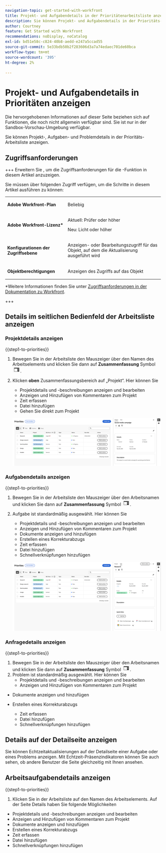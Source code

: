 ```yaml
---
navigation-topic: get-started-with-workfront
title: Projekt- und Aufgabendetails in der Prioritätenarbeitsliste anzeigen
description: Sie können Projekt- und Aufgabendetails in der Prioritäts-Arbeitsliste anzeigen.
author: Courtney
feature: Get Started with Workfront
recommendations: noDisplay, noCatalog
exl-id: bd51e58c-c824-40b8-aedd-e247a5ccad55
source-git-commit: 5e33bdb50b2f283606d3a7a74edaec701de60bca
workflow-type: tm+mt
source-wordcount: '395'
ht-degree: 2%

---
```


# Projekt- und Aufgabendetails in Prioritäten anzeigen

<span class="preview">Die hervorgehobenen Informationen auf dieser Seite beziehen sich auf Funktionen, die noch nicht allgemein verfügbar sind. Sie ist nur in der Sandbox-Vorschau-Umgebung verfügbar.</span>

Sie können Projekt-, Aufgaben- und Problemdetails in der Prioritäts-Arbeitsliste anzeigen.

## Zugriffsanforderungen

+++ Erweitern Sie , um die Zugriffsanforderungen für die -Funktion in diesem Artikel anzuzeigen.

Sie müssen über folgenden Zugriff verfügen, um die Schritte in diesem Artikel ausführen zu können:

<table style="table-layout:auto"> 
 <col> 
 </col> 
 <col> 
 </col> 
 <tbody> 
  <tr> 
   <td role="rowheader"><strong>Adobe Workfront-Plan</strong></td> 
   <td> <p>Beliebig</p> </td> 
  </tr> 
  <tr> 
   <td role="rowheader"><strong>Adobe Workfront-Lizenz*</strong></td> 
   <td> 
   <p>Aktuell: Prüfer oder höher</p>
   <p>Neu: Licht oder höher</p> 
   </td> 
  </tr> 
  <tr> 
   <td role="rowheader"><strong>Konfigurationen der Zugriffsebene</strong></td> 
   <td> <p>Anzeigen- oder Bearbeitungszugriff für das Objekt, auf dem die Aktualisierung ausgeführt wird</p></td> 
  </tr> 
  <tr> 
   <td role="rowheader"><strong>Objektberechtigungen</strong></td> 
   <td> <p>Anzeigen des Zugriffs auf das Objekt</p></td> 
  </tr> 
 </tbody> 
</table>

*Weitere Informationen finden Sie unter [Zugriffsanforderungen in der Dokumentation zu Workfront](/help/quicksilver/administration-and-setup/add-users/access-levels-and-object-permissions/access-level-requirements-in-documentation.md).

+++

## Details im seitlichen Bedienfeld der Arbeitsliste anzeigen

### Projektdetails anzeigen

{{step1-to-priorities}}

1. Bewegen Sie in der Arbeitsliste den Mauszeiger über den Namen des Arbeitselements und klicken Sie dann auf **Zusammenfassung** Symbol ![Zusammenfassung öffnen](assets/summary-icon.png).
1. Klicken **oben** Zusammenfassungsbereich auf „Projekt“. Hier können Sie
   * Projektdetails und -beschreibungen anzeigen und bearbeiten
   * Anzeigen und Hinzufügen von Kommentaren zum Projekt
   * Zeit erfassen
   * Datei hinzufügen
   * <span class="preview">Gehen Sie direkt zum Projekt</span>

   ![Projektdetails](assets/project-details.png)
   <!--new screen for prod ![](assets/project-details-new.png)-->

### Aufgabendetails anzeigen

{{step1-to-priorities}}

1. Bewegen Sie in der Arbeitsliste den Mauszeiger über den Arbeitsnamen und klicken Sie dann auf **Zusammenfassung** Symbol ![Zusammenfassung öffnen](assets/summary-icon.png).
1. Aufgabe ist standardmäßig ausgewählt. Hier können Sie
   * Projektdetails und -beschreibungen anzeigen und bearbeiten
   * Anzeigen und Hinzufügen von Kommentaren zum Projekt
   * <span class="preview">Dokumente anzeigen und hinzufügen</span>
   * <span class="preview">Erstellen eines Korrekturabzugs</span>
   * Zeit erfassen
   * Datei hinzufügen
   * Schnellverknüpfungen hinzufügen

   ![Aufgabendetails](assets/task-details.png)
   <!--new screen for prod ![](assets/task-details-new.png)-->

### Anfragedetails anzeigen

{{step1-to-priorities}}

1. Bewegen Sie in der Arbeitsliste den Mauszeiger über den Arbeitsnamen und klicken Sie dann auf **Zusammenfassung** Symbol ![Zusammenfassung öffnen](assets/summary-icon.png).
1. Problem ist standardmäßig ausgewählt. Hier können Sie
   * Projektdetails und -beschreibungen anzeigen und bearbeiten
   * Anzeigen und Hinzufügen von Kommentaren zum Projekt
* <span class="preview">Dokumente anzeigen und hinzufügen</span>
* <span class="preview">Erstellen eines Korrekturabzugs</span>
   * Zeit erfassen
   * Datei hinzufügen
   * Schnellverknüpfungen hinzufügen

  <!--new screen for prod ![issue details](assets/issue-details.png)-->

## Details auf der Detailseite anzeigen

<span class="preview">Sie können Echtzeitaktualisierungen auf der Detailseite einer Aufgabe oder eines Problems anzeigen. Mit Echtzeit-Präsenzindikatoren können Sie auch sehen, ob andere Benutzer die Seite gleichzeitig mit Ihnen ansehen.</span>

## Arbeitsaufgabendetails anzeigen

{{step1-to-priorities}}

1. Klicken Sie in der Arbeitsliste auf den Namen des Arbeitselements. Auf der Seite Details haben Sie folgende Möglichkeiten

* Projektdetails und -beschreibungen anzeigen und bearbeiten
* Anzeigen und Hinzufügen von Kommentaren zum Projekt
* <span class="preview">Dokumente anzeigen und hinzufügen</span>
* <span class="preview">Erstellen eines Korrekturabzugs</span>
* Zeit erfassen
* Datei hinzufügen
* Schnellverknüpfungen hinzufügen

<!-- screenshot for prod-->